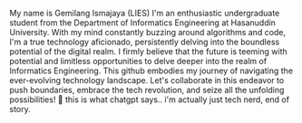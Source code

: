 My name is Gemilang Ismajaya (LIES)
I'm an enthusiastic undergraduate student from the Department of Informatics Engineering at Hasanuddin University.
With my mind constantly buzzing around algorithms and code, I'm a true technology aficionado, persistently delving into the boundless potential of the digital realm.
I firmly believe that the future is teeming with potential and limitless opportunities to delve deeper into the realm of Informatics Engineering. 
This github embodies my journey of navigating the ever-evolving technology landscape.
Let's collaborate in this endeavor to push boundaries, embrace the tech revolution, and seize all the unfolding possibilities! 🚀
this is what chatgpt says..
i'm actually just tech nerd, end of story.
